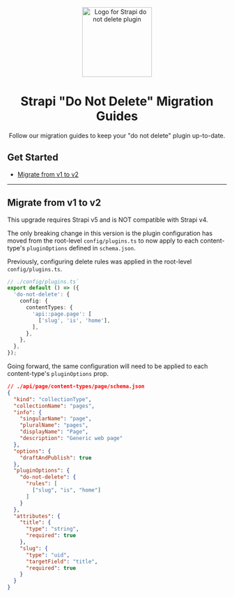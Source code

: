 <div align="center">
  <img style="width: 160px; height: auto;" src="public/logo.png" alt="Logo for Strapi do not delete plugin" />
  <h1>Strapi "Do Not Delete" Migration Guides</h1>
  <p>Follow our migration guides to keep your "do not delete" plugin up-to-date.</p>
</div>

## Get Started

* [Migrate from v1 to v2](#migrate-from-v1-to-v2)

---

## <a id="migrate-from-v1-to-v2"></a>Migrate from v1 to v2
This upgrade requires Strapi v5 and is NOT compatible with Strapi v4.

The only breaking change in this version is the plugin configuration has moved from the root-level `config/plugins.ts` to now apply to each content-type's `pluginOptions` defined in `schema.json`.

Previously, configuring delete rules was applied in the root-level `config/plugins.ts`.

```ts
// ./config/plugins.ts`
export default () => ({
  'do-not-delete': {
    config: {
      contentTypes: {
        'api::page.page': [
          ['slug', 'is', 'home'],
        ],
      },
    },
  },
});
```

Going forward, the same configuration will need to be applied to each content-type's `pluginOptions` prop.

```json
// ./api/page/content-types/page/schema.json
{
  "kind": "collectionType",
  "collectionName": "pages",
  "info": {
    "singularName": "page",
    "pluralName": "pages",
    "displayName": "Page",
    "description": "Generic web page"
  },
  "options": {
    "draftAndPublish": true
  },
  "pluginOptions": {
    "do-not-delete": {
      "rules": [
        ["slug", "is", "home"]
      ]
    }
  },
  "attributes": {
    "title": {
      "type": "string",
      "required": true
    },
    "slug": {
      "type": "uid",
      "targetField": "title",
      "required": true
    }
  }
}
```
